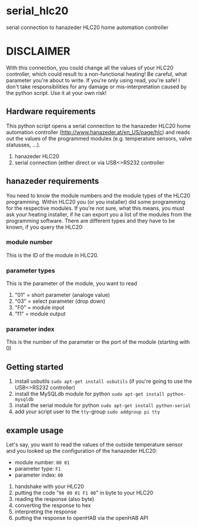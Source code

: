 # serial_hlc20
serial connection to hanazeder HLC20 home automation controller
# DISCLAIMER
With this connection, you could change all the values of your HLC20 controller, which could result to a non-functional heating! Be careful, what parameter you're about to write. If you're only using read, you're safe!
I don't take responsibilities for any damage or mis-interpretation caused by the python script. Use it at your own risk!
## Hardware requirements
This python script opens a serial connection to the hanazeder HLC20 home automation controller (http://www.hanazeder.at/en_US/page/hlc) and reads out the values of the programmed modules (e.g. temperature sensors, valve statusses, ...).
1. hanazeder HLC20
2. serial connection (either direct or via USB<>RS232 controller
## hanazeder requirements
You need to know the module numbers and the module types of the HLC20 programming. Within HLC20 you (or you installer) did some programming for the respective modules. If you're not sure, what this means, you must ask your heating installer, if he can export you a list of the modules from the programming software.
There are different types and they have to be known, if you query the HLC20:
### module number
This is the ID of the module in HLC20.
### parameter types
This is the parameter of the module, you want to read
1. "01" = short parameter (analoge value)
2. "03" = select parameter (drop down)
3. "F0" = module input
4. "f1" = module output
### parameter index
This is the number of the parameter or the port of the module (starting with 0)
## Getting started
1. install usbutils ```sudo apt-get install usbutils``` (if you're going to use the USB<>RS232 controller)
2. install the MySQLdb module for python ```sudo apt-get install python-mysqldb```
3. install the serial module for python ```sudo apt-get install python-serial```
4. add your script user to the ```tty```-group ```sudo addgroup pi tty```
## example usage
Let's say, you want to read the values of the outside temperature sensor and you looked up the configuration of the hanazeder HLC20:
* module number: ```00 01```
* parameter type: ```F1```
* parameter index: ```00```
1. handshake with your HLC20
2. putting the code "```98 00 01 F1 00```" in byte to your HLC20
3. reading the response (also byte)
4. converting the response to hex
5. interpreting the response
6. putting the response to openHAB via the openHAB API
